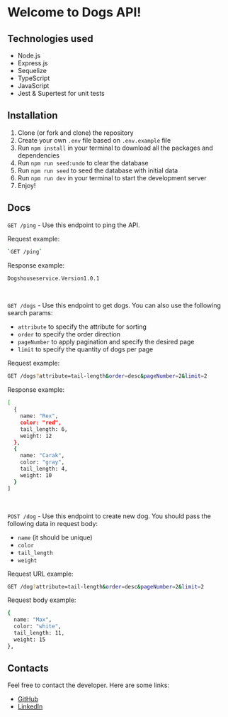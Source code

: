 # Welcome to Dogs API!

## Technologies used
- Node.js<br/>
- Express.js<br/>
- Sequelize<br/>
- TypeScript<br/>
- JavaScript<br/>
- Jest & Supertest for unit tests

## Installation

1. Clone (or fork and clone) the repository
2. Create your own `.env` file based on `.env.example` file
4. Run `npm install` in your terminal to download all the packages and dependencies
5. Run `npm run seed:undo` to clear the database
6. Run `npm run seed` to seed the database with initial data
5. Run `npm run dev` in your terminal to start the development server
6. Enjoy!

## Docs

`GET /ping` - Use this endpoint to ping the API.

Request example:
```sh
`GET /ping`
```

Response example:
```sh
Dogshouseservice.Version1.0.1
```
<br/>

`GET /dogs` - Use this endpoint to get dogs. You can also use the following search params:<br/>
- `attribute` to specify the attribute for sorting<br/>
- `order` to specify the order direction<br/>
- `pageNumber` to apply pagination and specify the desired page<br/>
- `limit` to specify the quantity of dogs per page<br/>

Request example:
```sh
GET /dogs?attribute=tail-length&order=desc&pageNumber=2&limit=2
```

Response example:
```sh
[
  {
    name: "Rex",
    color: "red",
    tail_length: 6,
    weight: 12
  },
  {
    name: "Carak",
    color: "gray",
    tail_length: 4,
    weight: 10
  }
]
```

<br/>

`POST /dog` - Use this endpoint to create new dog. You should pass the following data in request body:<br/>
- `name` (it should be unique)<br/>
- `color`<br/>
- `tail_length`<br/>
- `weight`<br/>

Request URL example:
```sh
GET /dog?attribute=tail-length&order=desc&pageNumber=2&limit=2
```

Request body example:
```sh
{
  name: "Max",
  color: "white",
  tail_length: 11,
  weight: 15
},
```

## Contacts
Feel free to contact the developer. Here are some links:<br/>
- [GitHub](https://github.com/rashyd-hasratov)<br/>
- [LinkedIn](https://www.linkedin.com/in/rashyd-hasratov/)<br/>
